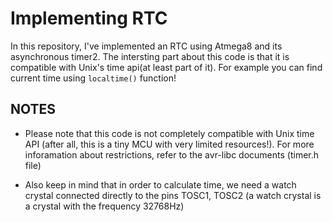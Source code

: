 # Implementing RTC
In this repository, I've implemented an RTC using Atmega8 and its asynchronous timer2. The intersting part about this code is that it is compatible with Unix's time api(at least part of it).
For example you can find current time using `localtime()` function!

## NOTES
* Please note that this code is not completely compatible with Unix time API (after all, this is a tiny MCU with very limited resources!).
For more inforamation about restrictions, refer to the avr-libc documents (timer.h file)

* Also keep in mind that in order to calculate time, we need a watch crystal connected directly to the pins TOSC1, TOSC2 (a watch crystal is a crystal with the frequency 32768Hz)
 

